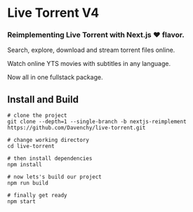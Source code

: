 # Live Torrent V4

### Reimplementing Live Torrent with __Next.js ❤️__ flavor.

Search, explore, download and stream torrent files online.

Watch online YTS movies with subtitles in any language.

Now all in one fullstack package.

## Install and Build

```
# clone the project
git clone --depth=1 --single-branch -b nextjs-reimplement https://github.com/Davenchy/live-torrent.git

# change working directory
cd live-torrent

# then install dependencies
npm install

# now lets's build our project
npm run build

# finally get ready
npm start
```

